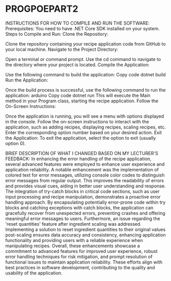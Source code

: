 # PROGPOEPART2
INSTRUCTIONS FOR HOW TO COMPILE AND RUN THE SOFTWARE:
Prerequisites:
You need to have .NET Core SDK installed on your system.
Steps to Compile and Run:
Clone the Repository:

Clone the repository containing your recipe application code from GitHub to your local machine.
Navigate to the Project Directory:

Open a terminal or command prompt.
Use the cd command to navigate to the directory where your project is located.
Compile the Application:

Use the following command to build the application:
Copy code
dotnet build
Run the Application:

Once the build process is successful, use the following command to run the application:
arduino
Copy code
dotnet run
This will execute the Main method in your Program class, starting the recipe application.
Follow the On-Screen Instructions:

Once the application is running, you will see a menu with options displayed in the console.
Follow the on-screen instructions to interact with the application, such as adding recipes, displaying recipes, scaling recipes, etc.
Enter the corresponding option number based on your desired action.
Exit the Application:
To exit the application, select the option to exit (usually option 0).


BRIEF DESCRIPTION OF WHAT I CHANGED BASED ON MY LECTURER'S FEEDBACK:
In enhancing the error handling of the recipe application, several advanced features were employed to enhance user experience and application reliability. A notable enhancement was the implementation of colored text for error messages, utilizing console color codes to distinguish error messages from regular output. This improves the readability of errors and provides visual cues, aiding in better user understanding and response.
The integration of try-catch blocks in critical code sections, such as user input processing and recipe manipulation, demonstrates a proactive error handling approach. By encapsulating potentially error-prone code within try blocks and catching exceptions with catch blocks, the application can gracefully recover from unexpected errors, preventing crashes and offering meaningful error messages to users.
Furthermore, an issue regarding the 'reset quantities' feature after ingredient scaling was addressed. Implementing a solution to reset ingredient quantities to their original values post-scaling ensures data accuracy and consistency, enhancing application functionality and providing users with a reliable experience when manipulating recipes.
Overall, these enhancements showcase a commitment to advanced features for improved user experience, robust error handling techniques for risk mitigation, and prompt resolution of functional issues to maintain application reliability. These efforts align with best practices in software development, contributing to the quality and usability of the application.
